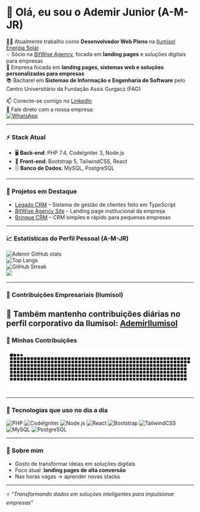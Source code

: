 # 👋 Olá, eu sou o Ademir Junior (A-M-JR)

👨‍💻 Atualmente trabalho como **Desenvolvedor Web Pleno** na [Ilumisol Energia Solar](https://ilumisol.com.br/)  
💡 Sócio na [BitWise Agency](https://bitwiseagency.com.br/), focada em **landing pages** e soluções digitais para empresas  
🚀 Empresa focada em **landing pages, sistemas web e soluções personalizadas para empresas**  
📚 Bacharel em **Sistemas de Informação e Engenharia de Software** pelo Centro Universitário da Fundação Assis Gurgacz (FAG)

📫 Conecte-se comigo no [LinkedIn](https://www.linkedin.com/in/ademir-maiante-junior-860b791a8/)  
💬 Fale direto com a nossa empresa:  
[![WhatsApp](https://img.shields.io/badge/WhatsApp-25D366?style=for-the-badge&logo=whatsapp&logoColor=white)](https://wa.me/55459983588478)

---

### ⚡ Stack Atual
- 🖥️ **Back-end**: PHP 7.4, CodeIgniter 3, Node.js  
- 🎨 **Front-end**: Bootstrap 5, TailwindCSS, React  
- 🗄️ **Banco de Dados**: MySQL, PostgreSQL  

---

### 🚀 Projetos em Destaque
- [Legado CRM](https://github.com/A-M-JR/legado-CRM) – Sistema de gestão de clientes feito em TypeScript  
- [BitWise Agency Site](https://github.com/A-M-JR/BitWise-Site) – Landing page institucional da empresa  
- [Brinque CRM](https://github.com/A-M-JR/brinque-crm) – CRM simples e rápido para pequenas empresas  

---

### 📈 Estatísticas do Perfil Pessoal (A-M-JR)
![Ademir GitHub stats](https://github-readme-stats.vercel.app/api?username=A-M-JR&show_icons=true&theme=radical)  
![Top Langs](https://github-readme-stats.vercel.app/api/top-langs/?username=A-M-JR&layout=compact&theme=radical)  
![GitHub Streak](https://streak-stats.demolab.com/?user=A-M-JR&theme=radical)  
![](https://github-profile-summary-cards.vercel.app/api/cards/profile-details?username=A-M-JR&theme=radical)

---

### 🏢 Contribuições Empresariais (Ilumisol)
📌 Também mantenho contribuições diárias no perfil corporativo da Ilumisol: [AdemirIlumisol](https://github.com/AdemirIlumisol)  
---

### 🐍 Minhas Contribuições
![Snake animation](https://raw.githubusercontent.com/A-M-JR/A-M-JR/output/github-contribution-grid-snake.svg)

---

### 🚀 Tecnologias que uso no dia a dia
![PHP](https://img.shields.io/badge/-PHP-777BB4?style=for-the-badge&logo=php&logoColor=white)
![CodeIgniter](https://img.shields.io/badge/-CodeIgniter-EF4223?style=for-the-badge&logo=codeigniter&logoColor=white)
![Node.js](https://img.shields.io/badge/-Node.js-43853d?style=for-the-badge&logo=node.js&logoColor=white)
![React](https://img.shields.io/badge/-React-20232A?style=for-the-badge&logo=react&logoColor=61DAFB)
![Bootstrap](https://img.shields.io/badge/-Bootstrap-563D7C?style=for-the-badge&logo=bootstrap&logoColor=white)
![TailwindCSS](https://img.shields.io/badge/-TailwindCSS-06B6D4?style=for-the-badge&logo=tailwindcss&logoColor=white)
![MySQL](https://img.shields.io/badge/-MySQL-4479A1?style=for-the-badge&logo=mysql&logoColor=white)
![PostgreSQL](https://img.shields.io/badge/-PostgreSQL-336791?style=for-the-badge&logo=postgresql&logoColor=white)

---

### 🎯 Sobre mim
- Gosto de transformar ideias em soluções digitais  
- Foco atual: **landing pages de alta conversão**   
- Nas horas vagas → aprender novas stacks  

---
⭐ *“Transformando dados em soluções inteligentes para impulsionar empresas”*
